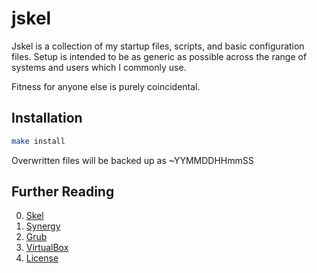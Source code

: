 # jskel

Jskel is a collection of my startup files, scripts, and basic configuration
files. Setup is intended to be as generic as possible across the range of
systems and users which I commonly use.

Fitness for anyone else is purely coincidental.

## Installation

```bash
make install
```

Overwritten files will be backed up as <filename>~YYMMDDHHmmSS

## Further Reading

0. [Skel](doc/README.skel.md)
1. [Synergy](doc/README.synergy.md)
2. [Grub](doc/README.grub.md)
3. [VirtualBox](doc/README.virtualbox.md)
4. [License](LICENSE.md)
